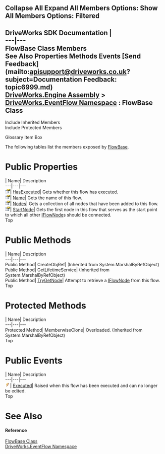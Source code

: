 Collapse All Expand All Members Options: Show All  Members Options: Filtered   
---  
DriveWorks SDK Documentation  |   
---|---  
FlowBase Class Members   
See Also Properties Methods Events [Send Feedback](mailto:apisupport@driveworks.co.uk?subject=Documentation Feedback: topic6999.md)  
[DriveWorks.Engine Assembly](topic2156.md) > [DriveWorks.EventFlow Namespace](topic6871.md) : FlowBase Class  
---  
  
Include Inherited Members    
Include Protected Members  


Glossary Item Box

The following tables list the members exposed by [FlowBase](topic6999.md).

# Public Properties

| Name| Description  
---|---|---  
![Public Property](dotnetimages/publicProperty.gif)| [HasExecuted](topic7006.md)| Gets whether this flow has executed.   
![Public Property](dotnetimages/publicProperty.gif)| [Name](topic7007.md)| Gets the name of this flow.   
![Public Property](dotnetimages/publicProperty.gif)| [Nodes](topic7008.md)| Gets a collection of all nodes that have been added to this flow.   
![Public Property](dotnetimages/publicProperty.gif)| [StartNode](topic7009.md)| Gets the first node in this flow that serves as the start point to which all other [IFlowNode](topic6873.md)s should be connected.   
Top

# Public Methods

| Name| Description  
---|---|---  
Public Method| CreateObjRef|  (Inherited from System.MarshalByRefObject)  
Public Method| GetLifetimeService|  (Inherited from System.MarshalByRefObject)  
Public Method| [TryGetNode](topic7005.md)| Attempt to retrieve a [IFlowNode](topic6873.md) from this flow.   
Top

# Protected Methods

| Name| Description  
---|---|---  
Protected Method| MemberwiseClone| Overloaded. (Inherited from System.MarshalByRefObject)  
Top

# Public Events

| Name| Description  
---|---|---  
![Public Event](dotnetimages/publicEvent.gif)| [Executed](topic7010.md)| Raised when this flow has been executed and can no longer be edited.   
Top

# See Also

#### Reference

[FlowBase Class](topic6999.md)   
[DriveWorks.EventFlow Namespace](topic6871.md)


